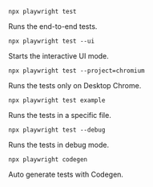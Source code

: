 `npx playwright test`

Runs the end-to-end tests.

`npx playwright test --ui`

Starts the interactive UI mode.

`npx playwright test --project=chromium`
    
Runs the tests only on Desktop Chrome.

`npx playwright test example`

Runs the tests in a specific file.

`npx playwright test --debug`

Runs the tests in debug mode.

`npx playwright codegen`

Auto generate tests with Codegen.
